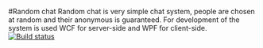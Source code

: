 #Random chat
Random chat is very simple chat system, people are chosen at random and their anonymous is guaranteed. For development of the system is used WCF for server-side and WPF for client-side.</br>
[![Build status](https://ci.appveyor.com/api/projects/status/4547tsy5q9pmv9ly?svg=true)](https://ci.appveyor.com/project/iovigi/randomchat)
